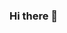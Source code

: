 ### Hi there 👋

<!--
**jkleberzanon/jkleberzanon** is a ✨ _special_ ✨ repository because its `README.md` (this file) appears on your GitHub profile.

Here are some ideas to get you started:

hi i 
what do I do: 
what I like:
i am currently learning
ask me about
how to reach me:
pronouns:
fun fact:
